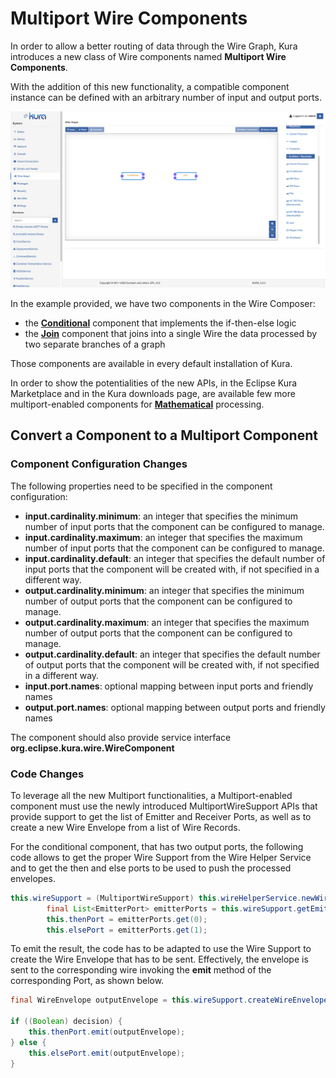 # Multiport Wire Components

In order to allow a better routing of data through the Wire Graph, Kura introduces a new class of Wire components named **Multiport Wire Components**.

With the addition of this new functionality, a compatible component instance can be defined with an arbitrary number of input and output ports.

![Multiport Wire Components](./images/multiport-wire-components.png)

In the example provided, we have two components in the Wire Composer:

- the **[Conditional](./conditional-component.md)** component that implements the if-then-else logic
- the **[Join](./join-component.md)** component that joins into a single Wire the data processed by two separate branches of a graph

Those components are available in every default installation of Kura.

In order to show the potentialities of the new APIs, in the Eclipse Kura Marketplace and in the Kura downloads page, are available few more multiport-enabled components for **[Mathematical](./mathematical-components-example.md)** processing.



## Convert a Component to a Multiport Component

### Component Configuration Changes

The following properties need to be specified in the component configuration:

- **input.cardinality.minimum**: an integer that specifies the minimum number of input ports that the component can be configured to manage.
- **input.cardinality.maximum**: an integer that specifies the maximum number of input ports that the component can be configured to manage.
- **input.cardinality.default**: an integer that specifies the default number of input ports that the component will be created with, if not specified in a different way.
- **output.cardinality.minimum**: an integer that specifies the minimum number of output ports that the component can be configured to manage.
- **output.cardinality.maximum**: an integer that specifies the maximum number of output ports that the component can be configured to manage.
- **output.cardinality.default**: an integer that specifies the default number of output ports that the component will be created with, if not specified in a different way.
- **input.port.names**: optional mapping between input ports and friendly names
- **output.port.names**: optional mapping between output ports and friendly names

The component should also provide service interface **org.eclipse.kura.wire.WireComponent**

### Code Changes

To leverage all the new Multiport functionalities, a Multiport-enabled component must use the newly introduced MultiportWireSupport APIs that provide support to get the list of Emitter and Receiver Ports, as well as to create a new Wire Envelope from a list of Wire Records.

For the conditional component, that has two output ports, the following code allows to get the proper Wire Support from the Wire Helper Service and to get the then and else ports to be used to push the processed envelopes.

```java
this.wireSupport = (MultiportWireSupport) this.wireHelperService.newWireSupport(this);
        final List<EmitterPort> emitterPorts = this.wireSupport.getEmitterPorts();
        this.thenPort = emitterPorts.get(0);
        this.elsePort = emitterPorts.get(1);
```

To emit the result, the code has to be adapted to use the Wire Support to create the Wire Envelope that has to be sent. Effectively, the envelope is sent to the corresponding wire invoking the **emit** method of the corresponding Port, as shown below.

```java
final WireEnvelope outputEnvelope = this.wireSupport.createWireEnvelope(inputRecords);

if ((Boolean) decision) {
    this.thenPort.emit(outputEnvelope);
} else {
    this.elsePort.emit(outputEnvelope);
}
```